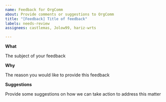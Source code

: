 ```yaml
---
name: Feedback for OrgComm
about: Provide comments or suggestions to OrgComm
title: "[Feedback] Title of feedback"
labels: needs-review
assignees: castlemas, Jolow99, hariz-wrts

---
```


**What**

The subject of your feedback



**Why**

The reason you would like to provide this feedback



**Suggestions**

Provide some suggestions on how we can take action to address this matter

